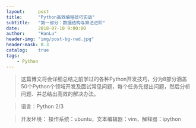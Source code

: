 ```yaml
---
layout:     post
title:      "Python高效编程技巧实战"
subtitle:   "第一部分：数据结构与算法进阶"
date:       2018-07-10 9:00:00
author:     "HanLu"
header-img: "img/post-bg-rwd.jpg"
header-mask: 0.3
catalog:    true
tags:
    - Python
---
```


> 这篇博文将会详细总结之前学过的各种Python开发技巧，分为8部分涵盖50个Python个领域开发及面试常见问题，每个任务先提出问题，然后分析问题、并总结出高效的解决办法。

> 语言：Python 2/3

> 开发环境：
> 操作系统：ubuntu，文本编辑器：vim，解释器：ipython

